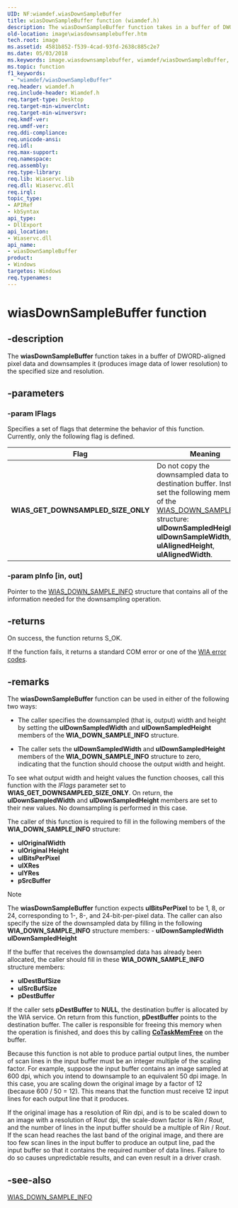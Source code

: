 ```yaml
---
UID: NF:wiamdef.wiasDownSampleBuffer
title: wiasDownSampleBuffer function (wiamdef.h)
description: The wiasDownSampleBuffer function takes in a buffer of DWORD-aligned pixel data and downsamples it (produces image data of lower resolution) to the specified size and resolution.
old-location: image\wiasdownsamplebuffer.htm
tech.root: image
ms.assetid: 4581b852-f539-4cad-93fd-2638c885c2e7
ms.date: 05/03/2018
ms.keywords: image.wiasdownsamplebuffer, wiamdef/wiasDownSampleBuffer, wiasDownSampleBuffer, wiasDownSampleBuffer function [Imaging Devices], wiasFncs_a109a3d9-e801-4332-bc89-65432023eecb.xml
ms.topic: function
f1_keywords:
 - "wiamdef/wiasDownSampleBuffer"
req.header: wiamdef.h
req.include-header: Wiamdef.h
req.target-type: Desktop
req.target-min-winverclnt:
req.target-min-winversvr: 
req.kmdf-ver: 
req.umdf-ver: 
req.ddi-compliance: 
req.unicode-ansi: 
req.idl: 
req.max-support: 
req.namespace: 
req.assembly: 
req.type-library: 
req.lib: Wiaservc.lib
req.dll: Wiaservc.dll
req.irql: 
topic_type:
- APIRef
- kbSyntax
api_type:
- DllExport
api_location:
- Wiaservc.dll
api_name:
- wiasDownSampleBuffer
product:
- Windows
targetos: Windows
req.typenames: 
---
```


# wiasDownSampleBuffer function

## -description

The **wiasDownSampleBuffer** function takes in a buffer of DWORD-aligned pixel data and downsamples it (produces image data of lower resolution) to the specified size and resolution.

## -parameters

### -param lFlags

Specifies a set of flags that determine the behavior of this function. Currently, only the following flag is defined.

| Flag | Meaning |
| --- | --- |
| **WIAS_GET_DOWNSAMPLED_SIZE_ONLY** | Do not copy the downsampled data to the destination buffer. Instead, set the following members of the [WIAS_DOWN_SAMPLE_INFO](https://docs.microsoft.com/windows-hardware/drivers/ddi/content/wiamindr_lh/ns-wiamindr_lh-_wias_down_sample_info) structure: **ulDownSampledHeight**, **ulDownSampleWidth**, **ulAlignedHeight**, **ulAlignedWidth**. |

### -param pInfo [in, out]

Pointer to the [WIAS_DOWN_SAMPLE_INFO](https://docs.microsoft.com/windows-hardware/drivers/ddi/content/wiamindr_lh/ns-wiamindr_lh-_wias_down_sample_info) structure that contains all of the information needed for the downsampling operation.

## -returns

On success, the function returns S_OK.

If the function fails, it returns a standard COM error or one of the [WIA error codes](https://docs.microsoft.com/windows/win32/wia/-wia-error-codes).

## -remarks

The **wiasDownSampleBuffer** function can be used in either of the following two ways:

- The caller specifies the downsampled (that is, output) width and height by setting the **ulDownSampledWidth** and **ulDownSampledHeight** members of the **WIA_DOWN_SAMPLE_INFO** structure.

- The caller sets the **ulDownSampledWidth** and **ulDownSampledHeight** members of the **WIA_DOWN_SAMPLE_INFO** structure to zero, indicating that the function should choose the output width and height.

To see what output width and height values the function chooses, call this function with the *lFlags* parameter set to **WIAS_GET_DOWNSAMPLED_SIZE_ONLY**. On return, the **ulDownSampledWidth** and **ulDownSampledHeight** members are set to their new values. No downsampling is performed in this case.

The caller of this function is required to fill in the following members of the **WIA_DOWN_SAMPLE_INFO** structure:

- **ulOriginalWidth**
- **ulOriginal Height**
- **ulBitsPerPixel**
- **ulXRes**
- **ulYRes**
- **pSrcBuffer**

> [!NOTE]
> The **wiasDownSampleBuffer** function expects **ulBitsPerPixel** to be 1, 8, or 24, corresponding to 1-, 8-, and 24-bit-per-pixel data. The caller can also specify the size of the downsampled data by filling in the following **WIA_DOWN_SAMPLE_INFO** structure members: - **ulDownSampledWidth** **ulDownSampledHeight**

If the buffer that receives the downsampled data has already been allocated, the caller should fill in these **WIA_DOWN_SAMPLE_INFO** structure members:

- **ulDestBufSize**
- **ulSrcBufSize**
- **pDestBuffer**

If the caller sets **pDestBuffer** to **NULL**, the destination buffer is allocated by the WIA service. On return from this function, **pDestBuffer** points to the destination buffer. The caller is responsible for freeing this memory when the operation is finished, and does this by calling [**CoTaskMemFree**](https://docs.microsoft.com/windows/win32/api/combaseapi/nf-combaseapi-cotaskmemfree) on the buffer.

Because this function is not able to produce partial output lines, the number of scan lines in the input buffer must be an integer multiple of the scaling factor. For example, suppose the input buffer contains an image sampled at 600 dpi, which you intend to downsample to an equivalent 50 dpi image. In this case, you are scaling down the original image by a factor of 12 (because 600 / 50 = 12). This means that the function must receive 12 input lines for each output line that it produces.

If the original image has a resolution of R*in* dpi, and is to be scaled down to an image with a resolution of R*out* dpi, the scale-down factor is R*in* / R*out*, and the number of lines in the input buffer should be a multiple of R*in* / R*out*. If the scan head reaches the last band of the original image, and there are too few scan lines in the input buffer to produce an output line, pad the input buffer so that it contains the required number of data lines. Failure to do so causes unpredictable results, and can even result in a driver crash.

## -see-also

[WIAS_DOWN_SAMPLE_INFO](https://docs.microsoft.com/windows-hardware/drivers/ddi/content/wiamindr_lh/ns-wiamindr_lh-_wias_down_sample_info)
